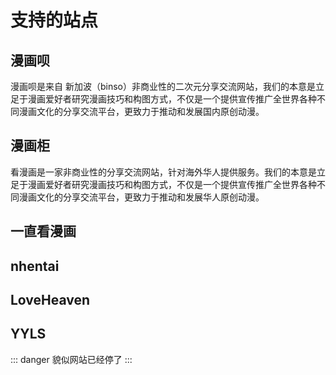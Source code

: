 # 支持的站点

## 漫画呗

漫画呗是来自 新加波（binso）非商业性的二次元分享交流网站，我们的本意是立足于漫画爱好者研究漫画技巧和构图方式，不仅是一个提供宣传推广全世界各种不同漫画文化的分享交流平台，更致力于推动和发展国内原创动漫。

<Item home="https://www.manhuabei.com/" example="amanga('https://www.manhuabei.com/manhua/DrSTONE/312653.html')" />

## 漫画柜

看漫画是一家非商业性的分享交流网站，针对海外华人提供服务。我们的本意是立足于漫画爱好者研究漫画技巧和构图方式，不仅是一个提供宣传推广全世界各种不同漫画文化的分享交流平台，更致力于推动和发展华人原创动漫。

<Item home="https://www.manhuagui.com/" example="amanga('https://www.manhuagui.com/comic/17023/491761.html')" />

## 一直看漫画

<Item home="https://www.yizhikan.com/" example="amanga('https://www.yizhikan.com/chapter/204094')" />

## nhentai

<p>
<Badge text="18x" />
</p>

<Item home="https://nhentai.net/" example="amanga('https://nhentai.net/g/294028/')" />

## LoveHeaven

<p>
<Badge text="纯生肉" type="warning" />
</p>

<Item home="https://loveheaven.net/" example="amanga('https://loveheaven.net/read-souboutei-kowasubeshi-chapter-198.html')" />

## YYLS

::: danger
貌似网站已经停了
:::

<Item home="https://8comic.se/" example="n/a" />
